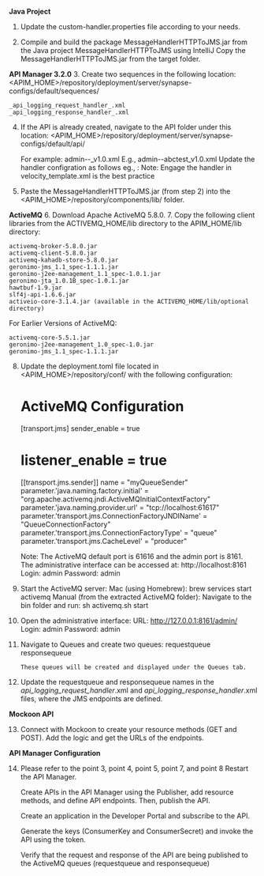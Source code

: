 **Java Project**
1. Update the custom-handler.properties file according to your needs.

2. Compile and build the package MessageHandlerHTTPToJMS.jar from the Java project MessageHandlerHTTPToJMS using IntelliJ
   Copy the MessageHandlerHTTPToJMS.jar from the target folder.

**API Manager 3.2.0**
3. Create two sequences in the following location:
<APIM_HOME>/repository/deployment/server/synapse-configs/default/sequences/

    _api_logging_request_handler_.xml
    _api_logging_response_handler_.xml

4. If the API is already created, navigate to the API folder under this location:
    <APIM_HOME>/repository/deployment/server/synapse-configs/default/api/

    For example:
    admin--<apiname>_v1.0.xml
    E.g., admin--abctest_v1.0.xml
   Update the handler configration as follows
   <handlers>
        <handler class="<<customhandler class name with the package>>"/>
   </handlers>
        eg., : <handlers>
        <handler class="<<org.wso2.custom.APILoggingHandler>>"/>
   </handlers>
Note: Engage the handler in velocity_template.xml is the best practice
5. Paste the MessageHandlerHTTPToJMS.jar (from step 2) into the <APIM_HOME>/repository/components/lib/ folder.

**ActiveMQ**
6. Download Apache ActiveMQ 5.8.0.
7. Copy the following client libraries from the ACTIVEMQ_HOME/lib directory to the APIM_HOME/lib directory:

    activemq-broker-5.8.0.jar
    activemq-client-5.8.0.jar
    activemq-kahadb-store-5.8.0.jar
    geronimo-jms_1.1_spec-1.1.1.jar
    geronimo-j2ee-management_1.1_spec-1.0.1.jar
    geronimo-jta_1.0.1B_spec-1.0.1.jar
    hawtbuf-1.9.jar
    slf4j-api-1.6.6.jar
    activeio-core-3.1.4.jar (available in the ACTIVEMQ_HOME/lib/optional directory)

For Earlier Versions of ActiveMQ:

    activemq-core-5.5.1.jar
    geronimo-j2ee-management_1.0_spec-1.0.jar
    geronimo-jms_1.1_spec-1.1.1.jar

8. Update the deployment.toml file located in <APIM_HOME>/repository/conf/ with the following configuration:

   # ActiveMQ Configuration
    [transport.jms]
    sender_enable = true
    # listener_enable = true

    [[transport.jms.sender]]
    name = "myQueueSender"
    parameter.'java.naming.factory.initial' = "org.apache.activemq.jndi.ActiveMQInitialContextFactory"
    parameter.'java.naming.provider.url' = "tcp://localhost:61617"
    parameter.'transport.jms.ConnectionFactoryJNDIName' = "QueueConnectionFactory"
    parameter.'transport.jms.ConnectionFactoryType' = "queue"
    parameter.'transport.jms.CacheLevel' = "producer"

    Note: The ActiveMQ default port is 61616 and the admin port is 8161. The administrative interface can be accessed at:
    http://localhost:8161
    Login: admin
    Password: admin

9. Start the ActiveMQ server:
        Mac (using Homebrew): brew services start activemq
        Manual (from the extracted ActiveMQ folder):
        Navigate to the bin folder and run:
        sh activemq.sh start

10. Open the administrative interface:
        URL: http://127.0.0.1:8161/admin/
        Login: admin
        Password: admin

11. Navigate to Queues and create two queues:
        requestqueue
        responsequeue

        These queues will be created and displayed under the Queues tab.

12. Update the requestqueue and responsequeue names in the _api_logging_request_handler_.xml and _api_logging_response_handler_.xml files, where the JMS endpoints are defined.

**Mockoon API**

13. Connect with Mockoon to create your resource methods (GET and POST). Add the logic and get the URLs of the endpoints.

**API Manager Configuration**

14. Please refer to the point 3, point 4, point 5, point 7, and point 8
    Restart the API Manager.

    Create APIs in the API Manager using the Publisher, add resource methods, and define API endpoints. Then, publish the API.

    Create an application in the Developer Portal and subscribe to the API.

    Generate the keys (ConsumerKey and ConsumerSecret) and invoke the API using the token.

    Verify that the request and response of the API are being published to the ActiveMQ queues (requestqueue and responsequeue)
    



